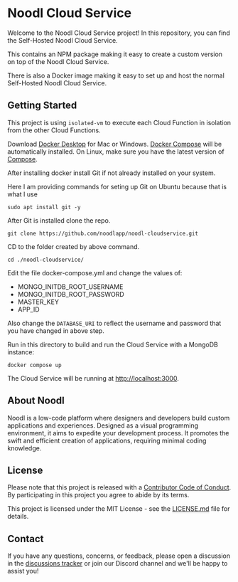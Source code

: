 # Noodl Cloud Service

Welcome to the Noodl Cloud Service project! In this repository, you can find the Self-Hosted Noodl Cloud Service.

This contains an NPM package making it easy to create a custom version on top of the Noodl Cloud Service.

There is also a Docker image making it easy to set up and host the normal Self-Hosted Noodl Cloud Service.

## Getting Started

This project is using `isolated-vm` to execute each Cloud Function in isolation from the other Cloud Functions.

Download [Docker Desktop](https://www.docker.com/products/docker-desktop) for Mac or Windows. [Docker Compose](https://docs.docker.com/compose) will be automatically installed. On Linux, make sure you have the latest version of [Compose](https://docs.docker.com/compose/install/).

After installing docker install Git if not already installed on your system.

Here I am providing commands for seting up Git on Ubuntu because that is what I use
```
sudo apt install git -y
```
After Git is installed clone the repo.
```
git clone https://github.com/noodlapp/noodl-cloudservice.git
```

CD to the folder created by above command.
```
cd ./noodl-cloudservice/
```

Edit the file docker-compose.yml and change the values of:
- MONGO_INITDB_ROOT_USERNAME
- MONGO_INITDB_ROOT_PASSWORD
- MASTER_KEY
- APP_ID

Also change the `DATABASE_URI` to reflect the username and password that you have changed in above step.

Run in this directory to build and run the Cloud Service with a MongoDB instance:

```shell
docker compose up
```

The Cloud Service will be running at [http://localhost:3000](http://localhost:3000).

## About Noodl

Noodl is a low-code platform where designers and developers build custom applications and experiences. Designed as a visual programming environment, it aims to expedite your development process. It promotes the swift and efficient creation of applications, requiring minimal coding knowledge.

## License

Please note that this project is released with a [Contributor Code of Conduct](CODE_OF_CONDUCT.md). By participating in this project you agree to abide by its terms.

This project is licensed under the MIT License - see the [LICENSE.md](LICENSE.md) file for details.

## Contact

If you have any questions, concerns, or feedback, please open a discussion in the [discussions tracker](https://github.com/noodlapp/noodl-cloudservice/discussions) or join our Discord channel and we'll be happy to assist you!
